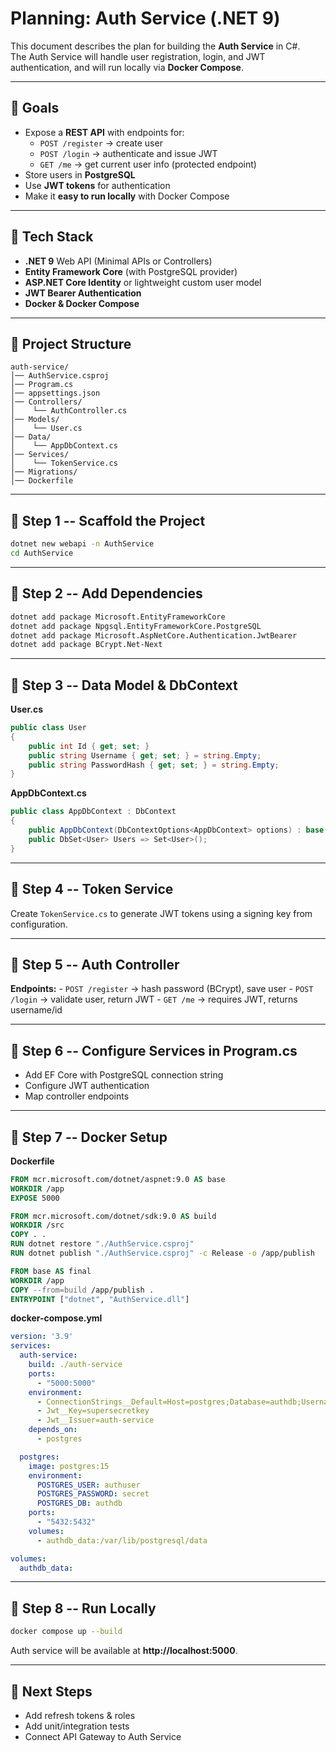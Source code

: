 # Planning: Auth Service (.NET 9)

This document describes the plan for building the **Auth Service** in
C#.\
The Auth Service will handle user registration, login, and JWT
authentication, and will run locally via **Docker Compose**.

------------------------------------------------------------------------

## 🔹 Goals

-   Expose a **REST API** with endpoints for:
    -   `POST /register` → create user
    -   `POST /login` → authenticate and issue JWT
    -   `GET /me` → get current user info (protected endpoint)
-   Store users in **PostgreSQL**
-   Use **JWT tokens** for authentication
-   Make it **easy to run locally** with Docker Compose

------------------------------------------------------------------------

## 🔹 Tech Stack

-   **.NET 9** Web API (Minimal APIs or Controllers)
-   **Entity Framework Core** (with PostgreSQL provider)
-   **ASP.NET Core Identity** or lightweight custom user model
-   **JWT Bearer Authentication**
-   **Docker & Docker Compose**

------------------------------------------------------------------------

## 🔹 Project Structure

    auth-service/
    │── AuthService.csproj
    │── Program.cs
    │── appsettings.json
    │── Controllers/
    │    └── AuthController.cs
    │── Models/
    │    └── User.cs
    │── Data/
    │    └── AppDbContext.cs
    │── Services/
    │    └── TokenService.cs
    │── Migrations/
    │── Dockerfile

------------------------------------------------------------------------

## 🔹 Step 1 -- Scaffold the Project

``` bash
dotnet new webapi -n AuthService
cd AuthService
```

------------------------------------------------------------------------

## 🔹 Step 2 -- Add Dependencies

``` bash
dotnet add package Microsoft.EntityFrameworkCore
dotnet add package Npgsql.EntityFrameworkCore.PostgreSQL
dotnet add package Microsoft.AspNetCore.Authentication.JwtBearer
dotnet add package BCrypt.Net-Next
```

------------------------------------------------------------------------

## 🔹 Step 3 -- Data Model & DbContext

**User.cs**

``` csharp
public class User
{
    public int Id { get; set; }
    public string Username { get; set; } = string.Empty;
    public string PasswordHash { get; set; } = string.Empty;
}
```

**AppDbContext.cs**

``` csharp
public class AppDbContext : DbContext
{
    public AppDbContext(DbContextOptions<AppDbContext> options) : base(options) { }
    public DbSet<User> Users => Set<User>();
}
```

------------------------------------------------------------------------

## 🔹 Step 4 -- Token Service

Create `TokenService.cs` to generate JWT tokens using a signing key from
configuration.

------------------------------------------------------------------------

## 🔹 Step 5 -- Auth Controller

**Endpoints:** - `POST /register` → hash password (BCrypt), save user -
`POST /login` → validate user, return JWT - `GET /me` → requires JWT,
returns username/id

------------------------------------------------------------------------

## 🔹 Step 6 -- Configure Services in Program.cs

-   Add EF Core with PostgreSQL connection string
-   Configure JWT authentication
-   Map controller endpoints

------------------------------------------------------------------------

## 🔹 Step 7 -- Docker Setup

**Dockerfile**

``` dockerfile
FROM mcr.microsoft.com/dotnet/aspnet:9.0 AS base
WORKDIR /app
EXPOSE 5000

FROM mcr.microsoft.com/dotnet/sdk:9.0 AS build
WORKDIR /src
COPY . .
RUN dotnet restore "./AuthService.csproj"
RUN dotnet publish "./AuthService.csproj" -c Release -o /app/publish

FROM base AS final
WORKDIR /app
COPY --from=build /app/publish .
ENTRYPOINT ["dotnet", "AuthService.dll"]
```

**docker-compose.yml**

``` yaml
version: '3.9'
services:
  auth-service:
    build: ./auth-service
    ports:
      - "5000:5000"
    environment:
      - ConnectionStrings__Default=Host=postgres;Database=authdb;Username=authuser;Password=secret
      - Jwt__Key=supersecretkey
      - Jwt__Issuer=auth-service
    depends_on:
      - postgres

  postgres:
    image: postgres:15
    environment:
      POSTGRES_USER: authuser
      POSTGRES_PASSWORD: secret
      POSTGRES_DB: authdb
    ports:
      - "5432:5432"
    volumes:
      - authdb_data:/var/lib/postgresql/data

volumes:
  authdb_data:
```

------------------------------------------------------------------------

## 🔹 Step 8 -- Run Locally

``` bash
docker compose up --build
```

Auth service will be available at **http://localhost:5000**.

------------------------------------------------------------------------

## 🔹 Next Steps

-   Add refresh tokens & roles
-   Add unit/integration tests
-   Connect API Gateway to Auth Service

